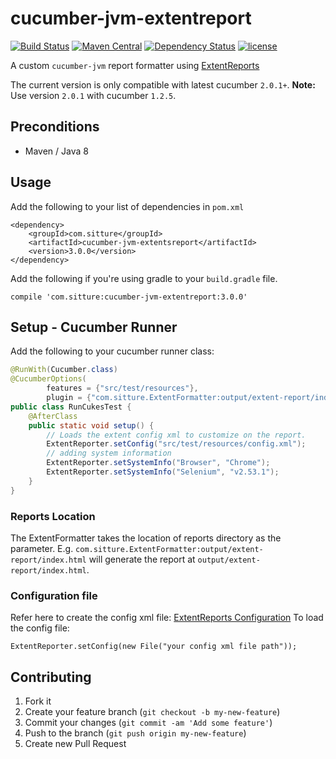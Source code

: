 # cucumber-jvm-extentreport
[![Build Status](https://img.shields.io/travis/sitture/cucumber-jvm-extentreport/master.svg?style=flat-square)](https://travis-ci.org/sitture/cucumber-jvm-extentreport) [![Maven Central](https://img.shields.io/maven-central/v/com.sitture/cucumber-jvm-extentreport.svg?maxAge=300&style=flat-square)](http://search.maven.org/#search|ga|1|g:"com.sitture") [![Dependency Status](https://www.versioneye.com/user/projects/57dadac9bf3e4c004340d4be/badge.svg?style=flat-square)](https://www.versioneye.com/user/projects/57dadac9bf3e4c004340d4be) [![license](https://img.shields.io/github/license/mashape/apistatus.svg?maxAge=2592000&style=flat-square)](https://raw.githubusercontent.com/sitture/cucumber-jvm-extentreport/master/LICENSE)

A custom `cucumber-jvm` report formatter using [ExtentReports](http://extentreports.relevantcodes.com)

The current version is only compatible with latest cucumber `2.0.1+`.
__Note:__ Use version `2.0.1` with cucumber `1.2.5`.

## Preconditions
- Maven / Java 8

## Usage
Add the following to your list of dependencies in `pom.xml`

```
<dependency>
    <groupId>com.sitture</groupId>
    <artifactId>cucumber-jvm-extentsreport</artifactId>
    <version>3.0.0</version>
</dependency>
```

Add the following if you're using gradle to your `build.gradle` file.

```
compile 'com.sitture:cucumber-jvm-extentreport:3.0.0'
```

## Setup - Cucumber  Runner
Add the following to your cucumber runner class:

```java
@RunWith(Cucumber.class)
@CucumberOptions(
        features = {"src/test/resources"},
        plugin = {"com.sitture.ExtentFormatter:output/extent-report/index.html", "html:output/html-report"})
public class RunCukesTest {
    @AfterClass
	public static void setup() {
        // Loads the extent config xml to customize on the report.
        ExtentReporter.setConfig("src/test/resources/config.xml");
        // adding system information
        ExtentReporter.setSystemInfo("Browser", "Chrome");
        ExtentReporter.setSystemInfo("Selenium", "v2.53.1");
	}
}
```
### Reports Location

The ExtentFormatter takes the location of reports directory as the parameter.
E.g. `com.sitture.ExtentFormatter:output/extent-report/index.html` will generate the report at `output/extent-report/index.html`.

### Configuration file

Refer here to create the config xml file: [ExtentReports Configuration](http://extentreports.relevantcodes.com/java/#configuration)
To load the config file:

```
ExtentReporter.setConfig(new File("your config xml file path"));
```

## Contributing

1. Fork it
2. Create your feature branch (`git checkout -b my-new-feature`)
3. Commit your changes (`git commit -am 'Add some feature'`)
4. Push to the branch (`git push origin my-new-feature`)
5. Create new Pull Request
